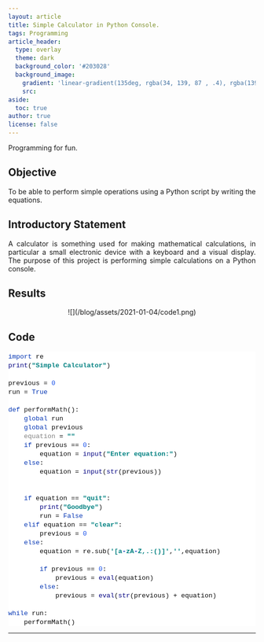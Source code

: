 ```yaml
---
layout: article
title: Simple Calculator in Python Console.
tags: Programming
article_header:
  type: overlay
  theme: dark
  background_color: '#203028'
  background_image:
    gradient: 'linear-gradient(135deg, rgba(34, 139, 87 , .4), rgba(139, 34, 139, .4))'
    src:
aside:
  toc: true
author: true
license: false
---
```

Programming for fun.

<!--more-->
## Objective
<div align="justify" markdown="1">
To be able to perform simple operations using a Python script by writing the equations.
</div>

## Introductory Statement
<div align="justify" markdown="1">
A calculator is something used for making mathematical calculations, in particular a small electronic device with a keyboard and a visual display. The purpose of this project is performing simple calculations on a Python console.
</div>

## Results
<div align="center" markdown="1">
![](/blog/assets/2021-01-04/code1.png)
</div>

## Code
<div style="text-align: left;"><p class="MsoNormal" style="background: white; line-height: normal; margin-bottom: 0.0001pt;"><span style="color: #0033b3; font-family: &quot;Courier New&quot;; font-size: 10pt;">import&nbsp;</span><span style="color: #080808; font-family: &quot;Courier New&quot;; font-size: 10pt;">re<br></span><span style="color: navy; font-family: &quot;Courier New&quot;; font-size: 10pt;">print</span><span style="color: #080808; font-family: &quot;Courier New&quot;; font-size: 10pt;">(</span><b><span style="color: teal; font-family: &quot;Courier New&quot;; font-size: 10pt;">"Simple Calculator"</span></b><span style="color: #080808; font-family: &quot;Courier New&quot;; font-size: 10pt;">)<br><br>previous =&nbsp;</span><span style="color: #1750eb; font-family: &quot;Courier New&quot;; font-size: 10pt;">0<br></span><span style="color: #080808; font-family: &quot;Courier New&quot;; font-size: 10pt;">run =&nbsp;</span><span style="color: #0033b3; font-family: &quot;Courier New&quot;; font-size: 10pt;">True<br><br>def&nbsp;</span><span style="font-family: &quot;Courier New&quot;; font-size: 10pt;">performMath</span><span style="color: #080808; font-family: &quot;Courier New&quot;; font-size: 10pt;">():<br>&nbsp;&nbsp;&nbsp;&nbsp;</span><span style="color: #0033b3; font-family: &quot;Courier New&quot;; font-size: 10pt;">global&nbsp;</span><span style="color: #080808; font-family: &quot;Courier New&quot;; font-size: 10pt;">run<br>&nbsp;&nbsp;&nbsp;&nbsp;</span><span style="color: #0033b3; font-family: &quot;Courier New&quot;; font-size: 10pt;">global&nbsp;</span><span style="color: #080808; font-family: &quot;Courier New&quot;; font-size: 10pt;">previous<br>&nbsp;&nbsp;&nbsp;&nbsp;</span><span style="color: grey; font-family: &quot;Courier New&quot;; font-size: 10pt;">equation&nbsp;</span><span style="color: #080808; font-family: &quot;Courier New&quot;; font-size: 10pt;">=&nbsp;</span><b><span style="color: teal; font-family: &quot;Courier New&quot;; font-size: 10pt;">""<br>&nbsp;&nbsp;&nbsp;&nbsp;</span></b><span style="color: #0033b3; font-family: &quot;Courier New&quot;; font-size: 10pt;">if&nbsp;</span><span style="color: #080808; font-family: &quot;Courier New&quot;; font-size: 10pt;">previous ==&nbsp;</span><span style="color: #1750eb; font-family: &quot;Courier New&quot;; font-size: 10pt;">0</span><span style="color: #080808; font-family: &quot;Courier New&quot;; font-size: 10pt;">:<br>&nbsp;&nbsp;&nbsp;&nbsp;&nbsp;&nbsp;&nbsp;&nbsp;equation =&nbsp;</span><span style="color: navy; font-family: &quot;Courier New&quot;; font-size: 10pt;">input</span><span style="color: #080808; font-family: &quot;Courier New&quot;; font-size: 10pt;">(</span><b><span style="color: teal; font-family: &quot;Courier New&quot;; font-size: 10pt;">"Enter equation:"</span></b><span style="color: #080808; font-family: &quot;Courier New&quot;; font-size: 10pt;">)<br>&nbsp;&nbsp;&nbsp;&nbsp;</span><span style="color: #0033b3; font-family: &quot;Courier New&quot;; font-size: 10pt;">else</span><span style="color: #080808; font-family: &quot;Courier New&quot;; font-size: 10pt;">:<br>&nbsp;&nbsp;&nbsp;&nbsp;&nbsp;&nbsp;&nbsp;&nbsp;equation =&nbsp;</span><span style="color: navy; font-family: &quot;Courier New&quot;; font-size: 10pt;">input</span><span style="color: #080808; font-family: &quot;Courier New&quot;; font-size: 10pt;">(</span><span style="color: navy; font-family: &quot;Courier New&quot;; font-size: 10pt;">str</span><span style="color: #080808; font-family: &quot;Courier New&quot;; font-size: 10pt;">(previous))<br><br><br>&nbsp;&nbsp;&nbsp;&nbsp;</span><span style="color: #0033b3; font-family: &quot;Courier New&quot;; font-size: 10pt;">if&nbsp;</span><span style="color: #080808; font-family: &quot;Courier New&quot;; font-size: 10pt;">equation ==&nbsp;</span><b><span style="color: teal; font-family: &quot;Courier New&quot;; font-size: 10pt;">"quit"</span></b><span style="color: #080808; font-family: &quot;Courier New&quot;; font-size: 10pt;">:<br>&nbsp;&nbsp;&nbsp;&nbsp;&nbsp;&nbsp;&nbsp;&nbsp;</span><span style="color: navy; font-family: &quot;Courier New&quot;; font-size: 10pt;">print</span><span style="color: #080808; font-family: &quot;Courier New&quot;; font-size: 10pt;">(</span><b><span style="color: teal; font-family: &quot;Courier New&quot;; font-size: 10pt;">"Goodbye"</span></b><span style="color: #080808; font-family: &quot;Courier New&quot;; font-size: 10pt;">)<br>&nbsp;&nbsp;&nbsp;&nbsp;&nbsp;&nbsp;&nbsp;&nbsp;run =&nbsp;</span><span style="color: #0033b3; font-family: &quot;Courier New&quot;; font-size: 10pt;">False<br>&nbsp;&nbsp;&nbsp;&nbsp;elif&nbsp;</span><span style="color: #080808; font-family: &quot;Courier New&quot;; font-size: 10pt;">equation ==&nbsp;</span><b><span style="color: teal; font-family: &quot;Courier New&quot;; font-size: 10pt;">"clear"</span></b><span style="color: #080808; font-family: &quot;Courier New&quot;; font-size: 10pt;">:<br>&nbsp;&nbsp;&nbsp;&nbsp;&nbsp;&nbsp;&nbsp;&nbsp;previous =&nbsp;</span><span style="color: #1750eb; font-family: &quot;Courier New&quot;; font-size: 10pt;">0<br>&nbsp;&nbsp;&nbsp;&nbsp;</span><span style="color: #0033b3; font-family: &quot;Courier New&quot;; font-size: 10pt;">else</span><span style="color: #080808; font-family: &quot;Courier New&quot;; font-size: 10pt;">:<br>&nbsp;&nbsp;&nbsp;&nbsp;&nbsp;&nbsp;&nbsp;&nbsp;equation = re.sub(</span><b><span style="color: teal; font-family: &quot;Courier New&quot;; font-size: 10pt;">'[a</span></b><b><span style="color: #0033b3; font-family: &quot;Courier New&quot;; font-size: 10pt;">-</span></b><b><span style="color: teal; font-family: &quot;Courier New&quot;; font-size: 10pt;">zA</span></b><b><span style="color: #0033b3; font-family: &quot;Courier New&quot;; font-size: 10pt;">-</span></b><b><span style="color: teal; font-family: &quot;Courier New&quot;; font-size: 10pt;">Z,.:()]'</span></b><span style="color: #080808; font-family: &quot;Courier New&quot;; font-size: 10pt;">,</span><b><span style="color: teal; font-family: &quot;Courier New&quot;; font-size: 10pt;">''</span></b><span style="color: #080808; font-family: &quot;Courier New&quot;; font-size: 10pt;">,equation)<br><br>&nbsp;&nbsp;&nbsp;&nbsp;&nbsp;&nbsp;&nbsp;&nbsp;</span><span style="color: #0033b3; font-family: &quot;Courier New&quot;; font-size: 10pt;">if&nbsp;</span><span style="color: #080808; font-family: &quot;Courier New&quot;; font-size: 10pt;">previous ==&nbsp;</span><span style="color: #1750eb; font-family: &quot;Courier New&quot;; font-size: 10pt;">0</span><span style="color: #080808; font-family: &quot;Courier New&quot;; font-size: 10pt;">:<br>&nbsp;&nbsp;&nbsp;&nbsp;&nbsp;&nbsp;&nbsp;&nbsp;&nbsp;&nbsp;&nbsp;&nbsp;previous =&nbsp;</span><span style="color: navy; font-family: &quot;Courier New&quot;; font-size: 10pt;">eval</span><span style="color: #080808; font-family: &quot;Courier New&quot;; font-size: 10pt;">(equation)<br>&nbsp;&nbsp;&nbsp;&nbsp;&nbsp;&nbsp;&nbsp;&nbsp;</span><span style="color: #0033b3; font-family: &quot;Courier New&quot;; font-size: 10pt;">else</span><span style="color: #080808; font-family: &quot;Courier New&quot;; font-size: 10pt;">:<br>&nbsp;&nbsp;&nbsp;&nbsp;&nbsp;&nbsp;&nbsp;&nbsp;&nbsp;&nbsp;&nbsp;&nbsp;previous =&nbsp;</span><span style="color: navy; font-family: &quot;Courier New&quot;; font-size: 10pt;">eval</span><span style="color: #080808; font-family: &quot;Courier New&quot;; font-size: 10pt;">(</span><span style="color: navy; font-family: &quot;Courier New&quot;; font-size: 10pt;">str</span><span style="color: #080808; font-family: &quot;Courier New&quot;; font-size: 10pt;">(previous) + equation)<br><br></span><span style="color: #0033b3; font-family: &quot;Courier New&quot;; font-size: 10pt;">while&nbsp;</span><span style="color: #080808; font-family: &quot;Courier New&quot;; font-size: 10pt;">run:<br>&nbsp;&nbsp;&nbsp;&nbsp;performMath()</span></p></div>


----
<br>
